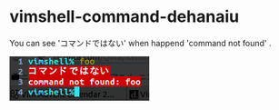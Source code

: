 # vimshell-command-dehanaiu
You can see 'コマンドではない' when happend 'command not found' .

![コマンドではない](./sample.png "ScreenShot")
